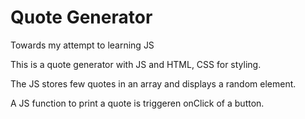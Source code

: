 # Quote Generator

Towards my attempt to learning JS

This is a quote generator with JS and HTML, CSS for styling.

The JS stores few quotes in an array and displays a random element.

A JS function to print a quote is triggeren onClick of a button.
